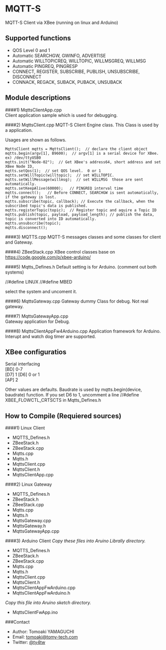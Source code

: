 MQTT-S
======

MQTT-S Client via XBee  (running on linux and Arduino)

Supported functions
-------------------

*  QOS Level 0 and 1
*  Automatic SEARCHGW, GWINFO, ADVERTISE
*  Automatic WILLTOPICREQ, WILLTOPIC, WILLMSGREQ, WILLMSG
*  Automatic PINGREQ, PINGRESP
*  CONNECT, REGISTER, SUBSCRIBE, PUBLISH, UNSUBSCRIBE, DISCONNECT
*  CONNACK, REGACK, SUBACK, PUBACK, UNSUBACK
  
Module descriptions
-------------------
  
####1) MqttsClientApp.cpp  
Client application sample which is used for debugging.

####2) MqttsClient.cpp
  MQTT-S Client Engine class. This Class is used by  a application.
 
  Usages are shown as follows.
  
    MqttsClient mqtts = MqttsClient();  // declare the client object
    mqtts.begin(argv[1], B9600);  // argv[1] is a serial device for XBee. ex) /dev/ttyUSB0 
    mqtts.init("Node-02");  // Get XBee's address64, short address and set XBee Node ID, 
    mqtts.setQos(1);  // set QOS level.  0 or 1
    mqtts.setWillTopic(willtopic);  // set WILLTOPIC.   
    mqtts.setWillMessage(willmsg);  // set WILLMSG  those are sent automatically. 
    mqtts.setKeepAlive(60000);   // PINGREQ interval time
    mqtts.connect();   // Before CONNECT, SEARCHGW is sent automatically, if the gateway is lost.
    mqtts.subscribe(topic, callback); // Execute the callback, when the subscribed topic's data is published.
    mqtts.registerTopic(topic);  // Register topic and aquire a Topic ID 
    mqtts.publish(topic, payload, payload_length); // publish the data, topic is converted into ID automatically.
    mqtts.unsubscribe(topic);  
    mqtts.disconnect();
    
####3) MQTTS.cpp 
  MQTT-S messages classes and some classes for client and Gateway.
    
####4) ZBeeStack.cpp
  XBee control classes base on https://code.google.com/p/xbee-arduino/ 
    
####5) Mqtts_Defines.h
  Default setting is for Arduino.  (comment out both systems)
    
  //#define LINUX 
  //#define MBED
    
  select the system and uncoment it.
    
####6) MqttsGateway.cpp
  Gateway dummy Class for debug. Not real gateway.
    
####7) MqttsGatewayApp.cpp  
  Gateway application for Debug. 
  
####8) MqttsClientAppFw4Arduino.cpp
  Application framework for Arduino.
  Interupt and  watch dog timer are supported.
  
   
   
  
XBee configuratios
----------------------
  Serial interfacing  
  [BD] 0-7   
  [D7] 1 
  [D6] 0 or 1  
  [AP] 2

  Other values are defaults. Baudrate is used by  mqtts.begin(device, baudrate) function. 
  If you set D6 to 1, uncomment a line //#define XBEE_FLOWCTL_CRTSCTS in Mqtts_Defines.h
  

How to Compile (Requiered sources)
-----------
####1) Linux Client
*  MQTTS_Defines.h  
*  ZBeeStack.h  
*  ZBeeStack.cpp  
*  Mqtts.cpp  
*  Mqtts.h  
*  MqttsClient.cpp  
*  MqttsClient.h  
*  MqttsClientApp.cpp  

####2) Linux Gateway
*  MQTTS_Defines.h
*  ZBeeStack.h
*  ZBeeStack.cpp
*  Mqtts.cpp
*  Mqtts.h
*  MqttsGateway.cpp
*  MqttsGateway.h
*  MqttsGatewayApp.cpp
  
####3) Arduino Client
_Copy these files into Aruino Librally directory._
*  MQTTS_Defines.h
*  ZBeeStack.h
*  ZBeeStack.cpp
*  Mqtts.cpp
*  Mqtts.h
*  MqttsClient.cpp
*  MqttsClient.h
*  MqttsClientAppFwArduino.cpp
*  MqttsClientAppFwArduino.h

_Copy this file into Aruino sketch directory._
*  MqttsClientFwApp.ino
  
  
  
###Contact


* Author:    Tomoaki YAMAGUCHI
* Email:     tomoaki@tomy-tech.com
* Twitter:   [@ty4tw]



[@ty4tw]:                     http://twitter.com/ty4tw

